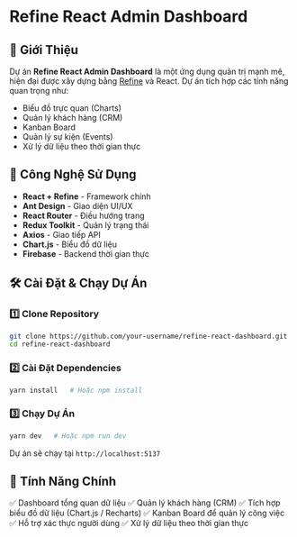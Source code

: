 # Refine React Admin Dashboard

## 📌 Giới Thiệu

Dự án **Refine React Admin Dashboard** là một ứng dụng quản trị mạnh mẽ, hiện đại được xây dựng bằng [Refine](https://refine.dev/) và React. Dự án tích hợp các tính năng quan trọng như:

- Biểu đồ trực quan (Charts)
- Quản lý khách hàng (CRM)
- Kanban Board
- Quản lý sự kiện (Events)
- Xử lý dữ liệu theo thời gian thực

## 🚀 Công Nghệ Sử Dụng

- **React + Refine** - Framework chính
- **Ant Design** - Giao diện UI/UX
- **React Router** - Điều hướng trang
- **Redux Toolkit** - Quản lý trạng thái
- **Axios** - Giao tiếp API
- **Chart.js** - Biểu đồ dữ liệu
- **Firebase** - Backend thời gian thực 

## 🛠️ Cài Đặt & Chạy Dự Án

### 1️⃣ Clone Repository
```sh
git clone https://github.com/your-username/refine-react-dashboard.git
cd refine-react-dashboard
```

### 2️⃣ Cài Đặt Dependencies
```sh
yarn install   # Hoặc npm install
```

### 3️⃣ Chạy Dự Án
```sh
yarn dev   # Hoặc npm run dev
```

Dự án sẽ chạy tại `http://localhost:5137`

## 📌 Tính Năng Chính

✅ Dashboard tổng quan dữ liệu
✅ Quản lý khách hàng (CRM)
✅ Tích hợp biểu đồ dữ liệu (Chart.js / Recharts)
✅ Kanban Board để quản lý công việc
✅ Hỗ trợ xác thực người dùng
✅ Xử lý dữ liệu theo thời gian thực


